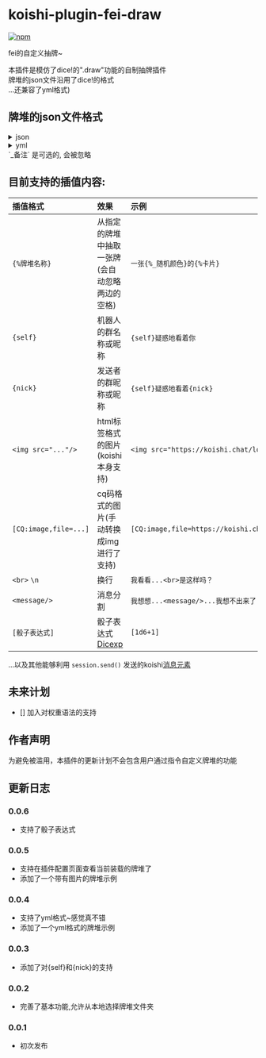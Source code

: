 # koishi-plugin-fei-draw

[![npm](https://img.shields.io/npm/v/koishi-plugin-fei-draw?style=flat-square)](https://www.npmjs.com/package/koishi-plugin-fei-draw)

fei的自定义抽牌~

本插件是模仿了dice!的".draw"功能的自制抽牌插件<br>
牌堆的json文件沿用了dice!的格式<br>
...还兼容了yml格式)<br>

## 牌堆的json文件格式
<details>
<summary>json</summary>
<pre>
{
  "牌堆名称1": [
    "内容1",
    "内容2",
    ...
  ],
  "牌堆名称2": [
    "内容1",
    "内容2",
    ...
  ],
  "_备注": ["..."]
}
</pre>
</details>
<details>
<summary>yml</summary>
<pre>
牌堆名称1:
  - 内容1
  - 内容2
  - ...
牌堆名称2:
  - 内容1
  - 内容2
  - ...
_备注:
  - "..."
</pre>
</details>
`_备注` 是可选的, 会被忽略

## 目前支持的插值内容:

插值格式 | 效果 | 示例
:--- | :--- | :---
`{%牌堆名称}` | 从指定的牌堆中抽取一张牌(会自动忽略两边的空格) | `一张{%_随机颜色}的{%卡片} `
`{self}` | 机器人的群名称或昵称 | `{self}疑惑地看着你`
`{nick}` | 发送者的群昵称或昵称 | `{self}疑惑地看着{nick}`
`<img src="..."/>` | html标签格式的图片(koishi本身支持) | `<img src="https://koishi.chat/logo.png"/>`
`[CQ:image,file=...]` | cq码格式的图片(手动转换成img进行了支持) | `[CQ:image,file=https://koishi.chat/logo.png]`
`<br>` `\n` | 换行 | `我看看...<br>是这样吗？`
`<message/>` | 消息分割 | `我想想...<message/>...我想不出来了`
`[骰子表达式]` | 骰子表达式[Dicexp](https://github.com/umajho/dicexp) | `[1d6+1]`

...以及其他能够利用 `session.send()` 发送的koishi[消息元素](https://koishi.chat/zh-CN/api/message/elements.html)

## 未来计划

- [] 加入对权重语法的支持

## 作者声明

为避免被滥用，本插件的更新计划不会包含用户通过指令自定义牌堆的功能

## 更新日志

### 0.0.6

- 支持了骰子表达式

### 0.0.5

- 支持在插件配置页面查看当前装载的牌堆了
- 添加了一个带有图片的牌堆示例

### 0.0.4

- 支持了yml格式~感觉真不错
- 添加了一个yml格式的牌堆示例

### 0.0.3

- 添加了对{self}和{nick}的支持

### 0.0.2

- 完善了基本功能,允许从本地选择牌堆文件夹

### 0.0.1

- 初次发布